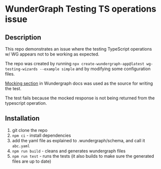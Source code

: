 # WunderGraph Testing TS operations issue

## Description

This repo demonstrates an issue where the testing TypeScript operations w/ WG appears not to be working as expected.

The repo was created by running `npx create-wundergraph-app@latest wg-testing-wizards --example simple` and by modifying some configuration files.

[Mocking section](https://docs.wundergraph.com/docs/guides/mocking) in Wundergraph docs was used as the source for writing the test.

The test fails because the mocked response is not being returned from the typescript operation.

## Installation

1. git clone the repo
2. `npm ci` - install dependencies
3. add the yaml file as explained to .wundergraph/schema, and call it `abc.yaml`
4. `npm run build` - cleans and generates wundergraph files
5. `npm run test` - runs the tests (it also builds to make sure the generated files are up to date)
